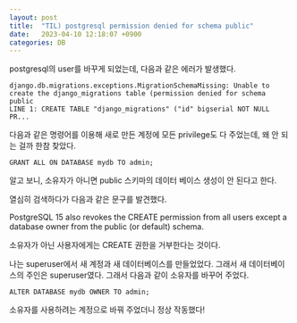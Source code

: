 ```yaml
---
layout: post
title:  "TIL) postgresql permission denied for schema public"
date:   2023-04-10 12:18:07 +0900
categories: DB
---
```


postgresql의 user를 바꾸게 되었는데, 다음과 같은 에러가 발생했다.

```
django.db.migrations.exceptions.MigrationSchemaMissing: Unable to create the django_migrations table (permission denied for schema public
LINE 1: CREATE TABLE "django_migrations" ("id" bigserial NOT NULL PR...
```

다음과 같은 명령어를 이용해 새로 만든 계정에 모든 privilege도 다 주었는데, 왜 안 되는 걸까 한참 찾았다.

```
GRANT ALL ON DATABASE mydb TO admin;
```

알고 보니, 소유자가 아니면 public 스키마의 데이터 베이스 생성이 안 된다고 한다.

열심히 검색하다가 다음과 같은 문구를 발견했다.

PostgreSQL 15 also revokes the CREATE permission from all users except a database owner from the public (or default) schema.

소유자가 아닌 사용자에게는 CREATE 권한을 거부한다는 것이다.

나는 superuser에서 새 계정과 새 데이터베이스를 만들었었다. 그래서 새 데이터베이스의 주인은 superuser였다. 그래서 다음과 같이 소유자를 바꾸어 주었다.

```
ALTER DATABASE mydb OWNER TO admin;
```

소유자를 사용하려는 계정으로 바꿔 주었더니 정상 작동했다!
